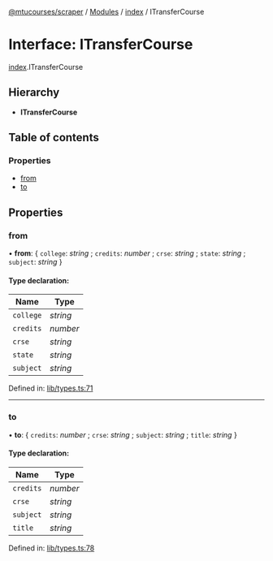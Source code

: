[@mtucourses/scraper](../README.md) / [Modules](../modules.md) / [index](../modules/index.md) / ITransferCourse

# Interface: ITransferCourse

[index](../modules/index.md).ITransferCourse

## Hierarchy

* **ITransferCourse**

## Table of contents

### Properties

- [from](index.itransfercourse.md#from)
- [to](index.itransfercourse.md#to)

## Properties

### from

• **from**: { `college`: *string* ; `credits`: *number* ; `crse`: *string* ; `state`: *string* ; `subject`: *string*  }

#### Type declaration:

Name | Type |
------ | ------ |
`college` | *string* |
`credits` | *number* |
`crse` | *string* |
`state` | *string* |
`subject` | *string* |

Defined in: [lib/types.ts:71](https://github.com/Michigan-Tech-Courses/scrapper/blob/7f05a47/src/lib/types.ts#L71)

___

### to

• **to**: { `credits`: *number* ; `crse`: *string* ; `subject`: *string* ; `title`: *string*  }

#### Type declaration:

Name | Type |
------ | ------ |
`credits` | *number* |
`crse` | *string* |
`subject` | *string* |
`title` | *string* |

Defined in: [lib/types.ts:78](https://github.com/Michigan-Tech-Courses/scrapper/blob/7f05a47/src/lib/types.ts#L78)
